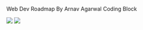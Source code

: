 Web Dev Roadmap By Arnav Agarwal Coding Block

<img src="https://drive.google.com/uc?export=view&id=1o110nvA5eRvG0JU-BFCAvc_KfzrQSfZj" />

<img src="https://drive.google.com/uc?export=view&id=1DzUsPmBKfvwXKlrlifdovSzvPNxXPmG8" />


